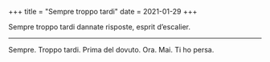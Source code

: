 +++
title = "Sempre troppo tardi"
date = 2021-01-29
+++

Sempre troppo tardi
dannate risposte,
esprit d’escalier.

---

Sempre. Troppo tardi.
Prima del dovuto.
Ora. Mai. Ti ho persa.